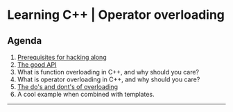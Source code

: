 # Learning C++ | Operator overloading

## Agenda

1. [Prerequisites for hacking along](./docs/prerequisites.md)
2. [The good API](./docs/the-good-api.md)
3. What is function overloading in C++, and why should you care?
4. What is operator overloading in C++, and why should you care?
5. [The do's and dont's of overloading](./docs/dos-and-donts-of-overloading.md)
6. A cool example when combined with templates.

---